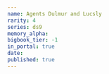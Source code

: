 ```yaml
---
name: Agents Dulmur and Lucsly
rarity: 4
series: ds9
memory_alpha:
bigbook_tier: -1
in_portal: true
date:
published: true
---
```




